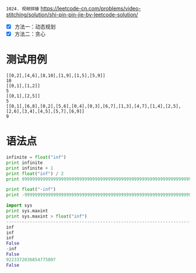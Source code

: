 
`1024. 视频拼接` https://leetcode-cn.com/problems/video-stitching/solution/shi-pin-pin-jie-by-leetcode-solution/
- [x] 方法一：动态规划
- [x] 方法二：贪心

# 测试用例

```
[[0,2],[4,6],[8,10],[1,9],[1,5],[5,9]]
10
[[0,1],[1,2]]
5
[[0,1],[2,5]]
5
[[0,1],[6,8],[0,2],[5,6],[0,4],[0,3],[6,7],[1,3],[4,7],[1,4],[2,5],[2,6],[3,4],[4,5],[5,7],[6,9]]
9
```

# 语法点

```py
infinite = float("inf")
print infinite
print infinite + 1
print float("inf") / 2
print 9999999999999999999999999999999999999999999999999999999999999999999999999999999999999999999999999999 > float("inf")

print float("-inf")
print -9999999999999999999999999999999999999999999999999999999999999999999999999999999999999999999999999999 < float("-inf")

import sys
print sys.maxint
print sys.maxint > float("inf")
----------------------------------------------------------------------------------------------------
inf
inf
inf
False
-inf
False
9223372036854775807
False
```

